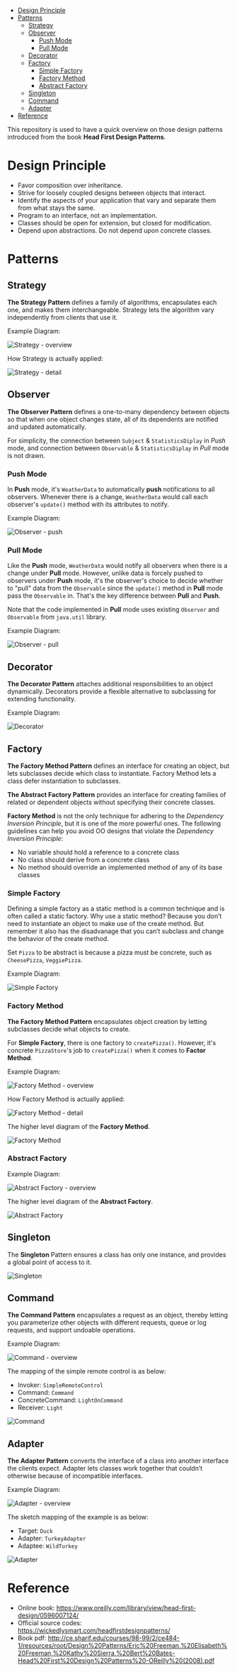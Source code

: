 
- [Design Principle](#design-principle)
- [Patterns](#patterns)
    - [Strategy](#strategy)
    - [Observer](#observer)
        - [Push Mode](#push-mode)
        - [Pull Mode](#pull-mode)
    - [Decorator](#decorator)
    - [Factory](#factory)
        - [Simple Factory](#simple-factory)
        - [Factory Method](#factory-method)
        - [Abstract Factory](#abstract-factory)
    - [Singleton](#singleton)
    - [Command](#command)
    - [Adapter](#adapter)
- [Reference](#reference)


This repository is used to have a quick overview on those design patterns introduced from the book __Head First Design Patterns__.

# Design Principle

- Favor composition over inheritance.
- Strive for loosely coupled designs between objects that interact.
- Identify the aspects of your application that vary and separate them from what stays the same.
- Program to an interface, not an implementation.
- Classes should be open for extension, but closed for modification.
- Depend upon abstractions. Do not depend upon concrete classes.


# Patterns

## Strategy

__The Strategy Pattern__ defines a family of algorithms, encapsulates each one, and makes them interchangeable. Strategy lets the algorithm vary independently from clients that use it.

Example Diagram:

![Strategy - overview](images/Strategy/overview.png)

How Strategy is actually applied:

![Strategy - detail](images/Strategy/detail.png)


## Observer

__The Observer Pattern__ defines a one-to-many dependency between objects so that when one object changes state, all of its dependents are notified and updated automatically.

For simplicity, the connection between `Subject` & `StatisticsDiplay` in _Push_ mode, and connection between `Observable` & `StatisticsDiplay` in _Pull_ mode is not drawn.

### Push Mode

In __Push__ mode, it's `WeatherData` to automatically __push__ notifications to all observers. Whenever there is a change, `WeatherData` would call each observer's `update()` method with its attributes to notify.

Example Diagram:

![Observer - push](images/Observer/push.png)

### Pull Mode

Like the __Push__ mode, `WeatherData` would notify all observers when there is a change under __Pull__ mode. However, unlike data is forcely pushed to observers under __Push__ mode, it's the observer's choice to decide whether to "pull" data from the `Observable` since the `update()` method in __Pull__ mode pass the `Observable` in. That's the key difference between __Pull__ and __Push__.

Note that the code implemented in __Pull__ mode uses existing `Observer` and `Observable` from `java.util` library.

Example Diagram:

![Observer - pull](images/Observer/pull.png)


## Decorator

__The Decorator Pattern__ attaches additional responsibilities to an object dynamically. Decorators provide a flexible alternative to subclassing for extending functionality.

Example Diagram:

![Decorator](images/Decorator/overview.png)


## Factory

__The Factory Method Pattern__ defines an interface for creating an object, but lets subclasses decide which class to instantiate. Factory Method lets a class defer instantiation to subclasses.

__The Abstract Factory Pattern__ provides an interface for creating families of related or dependent objects without specifying their concrete classes.

__Factory Method__ is not the only technique for adhering to the _Dependency Inversion Principle_, but it is one of the more powerful ones. The following guidelines can help you avoid OO designs that violate the _Dependency Inversion Principle_:

- No variable should hold a reference to a concrete class
- No class should derive from a concrete class
- No method should override an implemented method of any of its base classes

### Simple Factory

Defining a simple factory as a static method is a common technique and is often called a static factory. Why use a static method? Because you don’t need to instantiate an object to make use of the create method. But remember it also has the disadvanage that you can’t subclass and change the behavior of the create method.

Set `Pizza` to be abstract is because a pizza must be concrete, such as `CheesePizza`, `VeggiePizza`.

Example Diagram:

![Simple Factory](images/Factory/simple.png)

### Factory Method

__The Factory Method Pattern__ encapsulates object creation by letting subclasses decide what objects to create.

For __Simple Factory__, there is one factory to `createPizza()`. However, it's concrete `PizzaStore`'s job to `createPizza()` when it comes to __Factor Method__.

Example Diagram:

![Factory Method - overview](images/Factory/method_overview.png)

How Factory Method is actually applied:

![Factory Method - detail](images/Factory/method_detail.png)

The higher level diagram of the __Factory Method__.

![Factory Method](images/Factory/method.png)

### Abstract Factory

Example Diagram:

![Abstract Factory - overview](images/Factory/abstract_overview.png)

The higher level diagram of the __Abstract Factory__.

![Abstract Factory](images/Factory/abstract.png)


## Singleton

 The __Singleton__ Pattern ensures a class has only one instance, and provides a global point of access to it.

![Singleton](images/Singleton/overview.png)


## Command

__The Command Pattern__ encapsulates a request as an object, thereby letting you parameterize other objects with different requests, queue or log requests, and support undoable operations.

Example Diagram:

![Command - overview](images/Command/overview.png)

The mapping of the simple remote control is as below:
- Invoker: `SimpleRemoteControl`
- Command: `Command`
- ConcreteCommand: `LightOnCommand`
- Receiver: `Light`

![Command](images/Command/sketch.png)


## Adapter

__The Adapter Pattern__ converts the interface of a class into another interface the clients expect. Adapter lets classes work together that couldn’t otherwise because of incompatible interfaces.

Example Diagram:

![Adapter - overview](images/Adapter/overview.png)

The sketch mapping of the example is as below:
- Target: `Duck`
- Adapter: `TurkeyAdapter`
- Adaptee: `WildTurkey`

![Adapter](images/Adapter/sketch.png)



# Reference
- Online book: https://www.oreilly.com/library/view/head-first-design/0596007124/
- Official source codes: https://wickedlysmart.com/headfirstdesignpatterns/
- Book pdf: http://ce.sharif.edu/courses/98-99/2/ce484-1/resources/root/Design%20Patterns/Eric%20Freeman,%20Elisabeth%20Freeman,%20Kathy%20Sierra,%20Bert%20Bates-Head%20First%20Design%20Patterns%20-OReilly%20(2008).pdf
